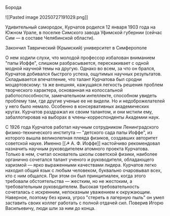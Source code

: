 Борода

![[Pasted image 20250727191029.png]]


Удивительный самородок, Курчатов родился 12 января 1903 года на Южном Урале, в поселке Симского завода Уфимской губернии (сейчас Сим — в составе Челябинской области).

Закончил Таврический (Крымский) университет в Симферополе

О нем ходили слухи, что молодой профессор избалован вниманием "папы Иоффе", слишком разбрасывается, перескакивает с одной модной научной темы на другую. Однако во всем, за что он брался, Курчатов добивался быстрого успеха, ощутимых научных результатов. Складывается впечатление, что талант Курчатова был сродни моцартовскому: та же внешняя, кажущаяся легкость решения проблем творческого характера, основанная на колоссальной работоспособности, замечательном интеллекте, способном увидеть проблему там, где другие ученые ее не видели. Но и недоброжелателей у него было немало. Особенно в консервативных академических кругах. Курчатов раздражал их своим талантом, и они мстили ему, забаллотировав на выборах в члены-корреспонденты Академии наук.

С 1926 года Курчатов работал научным сотрудником Ленинградского физико-технического института — "детского сада папы Иоффе", из которого вышла великолепная плеяда физиков, создавших авторитет советской науке. Именно [[☭ А. Ф. Иоффе]] настойчиво рекомендовал назначить научным руководителем атомного проекта Курчатова. Только в нем, считал основатель школы советской физики, наиболее органично сочетался талант ученого и руководителя, обладающего харизмой — ярко выраженными качествами лидера. Курчатов легко находил общий язык с любым человеком, буквально очаровывал всех, кто с ним общался. При этом он был принципиален, когда этого требовали обстоятельства — жестким, но не жестоким, а требовательным руководителем. Высокая требовательность сочеталась с искренним, непоказным уважением к окружающим. Наверное, поэтому без крика, угроз "стереть в лагерную пыль" он умел заставить своих коллег работать с полной отдачей сил. Поверив Игорю Васильевичу, люди шли за ним до конца.